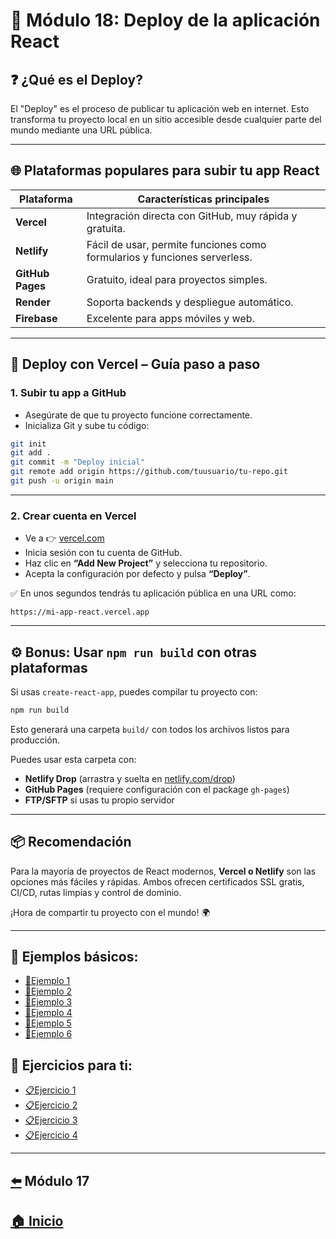 # 📘 Módulo 18: Deploy de la aplicación React

## ❓ ¿Qué es el Deploy?

El "Deploy" es el proceso de publicar tu aplicación web en internet. Esto transforma tu proyecto local en un sitio accesible desde cualquier parte del mundo mediante una URL pública.

---

## 🌐 Plataformas populares para subir tu app React

| Plataforma       | Características principales                                   |
|------------------|--------------------------------------------------------------|
| **Vercel**       | Integración directa con GitHub, muy rápida y gratuita.       |
| **Netlify**      | Fácil de usar, permite funciones como formularios y funciones serverless. |
| **GitHub Pages** | Gratuito, ideal para proyectos simples.                      |
| **Render**       | Soporta backends y despliegue automático.                    |
| **Firebase**     | Excelente para apps móviles y web.                           |

---

## 🚀 Deploy con Vercel – Guía paso a paso

### 1. Subir tu app a GitHub

- Asegúrate de que tu proyecto funcione correctamente.
- Inicializa Git y sube tu código:

```bash
git init
git add .
git commit -m "Deploy inicial"
git remote add origin https://github.com/tuusuario/tu-repo.git
git push -u origin main
```

---

### 2. Crear cuenta en Vercel

- Ve a 👉 [vercel.com](https://vercel.com)
- Inicia sesión con tu cuenta de GitHub.
- Haz clic en **“Add New Project”** y selecciona tu repositorio.
- Acepta la configuración por defecto y pulsa **“Deploy”**.

✅ En unos segundos tendrás tu aplicación pública en una URL como:
```
https://mi-app-react.vercel.app
```

---

## ⚙️ Bonus: Usar `npm run build` con otras plataformas

Si usas `create-react-app`, puedes compilar tu proyecto con:

```bash
npm run build
```

Esto generará una carpeta `build/` con todos los archivos listos para producción.

Puedes usar esta carpeta con:
- **Netlify Drop** (arrastra y suelta en [netlify.com/drop](https://app.netlify.com/drop))
- **GitHub Pages** (requiere configuración con el package `gh-pages`)
- **FTP/SFTP** si usas tu propio servidor

---

## 📦 Recomendación

Para la mayoría de proyectos de React modernos, **Vercel o Netlify** son las opciones más fáciles y rápidas. Ambos ofrecen certificados SSL gratis, CI/CD, rutas limpias y control de dominio.

¡Hora de compartir tu proyecto con el mundo! 🌍

---

## 🧪 Ejemplos básicos:

* [📝Ejemplo 1](./Ejemplos/Ejemplo_1.md)
* [📝Ejemplo 2](./Ejemplos/Ejemplo_2.md)
* [📝Ejemplo 3](./Ejemplos/Ejemplo_3.md)
* [📝Ejemplo 4](./Ejemplos/Ejemplo_4.md)
* [📝Ejemplo 5](./Ejemplos/Ejemplo_5.md)
* [📝Ejemplo 6](./Ejemplos/Ejemplo_6.md)

## 🎯 Ejercicios para ti:

* [📋Ejercicio 1](./Ejercicios/Ejercicio_1.md)
* [📋Ejercicio 2](./Ejercicios/Ejercicio_2.md)
* [📋Ejercicio 3](./Ejercicios/Ejercicio_3.md)
* [📋Ejercicio 4](./Ejercicios/Ejercicio_4.md)

---

##   [⬅️](../../Modulo_17:_Introducción_a_Redux/Modulo17.m) Módulo 17 
## [🏠 Inicio](../README.md)


